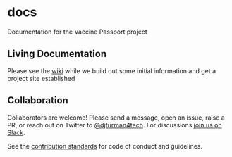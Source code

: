 # docs

Documentation for the Vaccine Passport project

## Living Documentation

Please see the [wiki](https://github.com/vaccine-passport/docs/wiki) while we build out some initial information and get a project site established

## Collaboration

Collaborators are welcome! Please send a message, open an issue, raise a PR, or reach out on Twitter to [@djfurman4tech](https://twitter.com/djfurman4tech). For discussions [join us on Slack](https://join.slack.com/t/vaccinepasssportoss/shared_invite/zt-koxtsq41-MTNCIPVIHGc~ZFFxX7XcCQ).

See the [contribution standards](./contribution.md) for code of conduct and guidelines.
